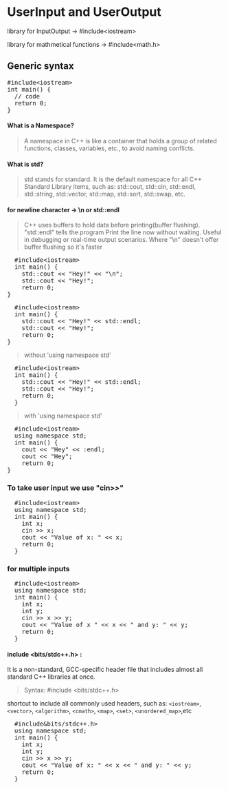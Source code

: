 # UserInput and UserOutput

library for InputOutput -> #include&lt;iostream&gt;

library for mathmetical functions -> #include&lt;math.h&gt;

## Generic syntax
<pre>
#include&lt;iostream&gt;
int main() {
  // code
  return 0;
}
</pre>

#### What is a Namespace?
> A namespace in C++ is like a container that holds a group of related functions, classes, variables, etc., to avoid naming conflicts.
#### What is std?
> std stands for standard.
> It is the default namespace for all C++ Standard Library items, such as:
> std::cout, std::cin, std::endl, std::string, std::vector, std::map, std::sort, std::swap, etc.
#### for newline character -> \n or std::endl
> C++ uses buffers to hold data before printing(buffer flushing). "std::endl" tells the program Print the line now without waiting. Useful in debugging or real-time output scenarios. Where "\n" doesn't offer buffer flushing so it's faster
<pre>
  #include&lt;iostream&gt;
  int main() {
    std::cout << "Hey!" << "\n";
    std::cout << "Hey!";
    return 0;
}
</pre>
<pre>
  #include&lt;iostream&gt;
  int main() {
    std::cout << "Hey!" << std::endl;
    std::cout << "Hey!";
    return 0;
}
</pre>

>without 'using namespace std'
<pre>
  #include&lt;iostream&gt;
  int main() {
    std::cout << "Hey!" << std::endl;
    std::cout << "Hey!";
    return 0;
  }
</pre>
>with 'using namespace std'
<pre>
  #include&lt;iostream&gt;
  using namespace std;
  int main() {
    cout << "Hey" << :endl;
    cout << "Hey";
    return 0;
}
</pre>


### To take user input we use "cin>>"
<pre>
  #include&lt;iostream&gt;
  using namespace std;
  int main() {
    int x;
    cin >> x;
    cout << "Value of x: " << x;
    return 0;
  }
</pre>

### for multiple inputs
<pre>
  #include&lt;iostream&gt;
  using namespace std;
  int main() {
    int x;
    int y;
    cin >> x >> y;
    cout << "Value of x " << x << " and y: " << y;
    return 0;
  }
</pre>

#### include <bits/stdc++.h> :
  It is a non-standard, GCC-specific header file that includes almost all standard C++ libraries at once.
  > Syntax: #include <bits/stdc++.h>


shortcut to include all commonly used headers, such as: `<iostream>`, `<vector>`, `<algorithm>`, `<cmath>`, `<map>`, `<set>`, `<unordered_map>`,etc
<pre>
  #include&bits/stdc++.h&gt;
  using namespace std;
  int main() {
    int x;
    int y;
    cin >> x >> y;
    cout << "Value of x: " << x << " and y: " << y;
    return 0;
  }
</pre>
